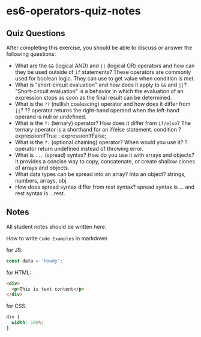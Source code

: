 # es6-operators-quiz-notes

## Quiz Questions

After completing this exercise, you should be able to discuss or answer the following questions:

- What are the `&&` (logical AND) and `||` (logical OR) operators and how can they be used outside of `if` statements?
  These operators are commonly used for boolean logic. They can use to get value when condition is met.
- What is "short-circuit evaluation" and how does it apply to `&&` and `||`?
  "Short-circuit evaluation" is a behavior in which the evaluation of an expression stops as soon as the final result can be determined.
- What is the `??` (nullish coalescing) operator and how does it differ from `||`?
  ?? operator returns the right-hand operand when the left-hand operand is null or undefined.
- What is the `?:` (ternary) operator? How does it differ from `if/else`?
  The ternary operator is a shorthand for an if/else statement. condition ? expressionIfTrue : expressionIfFalse;
- What is the `?.` (optional chaining) operator? When would you use it?
  ?. operator return undefined instead of throwing error.
- What is `...` (spread) syntax? How do you use it with arrays and objects?
  It provides a concise way to copy, concatenate, or create shallow clones of arrays and objects.
- What data types can be spread into an array? Into an object?
  strings, numbers, arrays, obj.
- How does spread syntax differ from rest syntax?
  spread syntax is ... and rest syntax is ...rest.

## Notes

All student notes should be written here.

How to write `Code Examples` in markdown

for JS:

```js
const data = 'Howdy';
```

for HTML:

```html
<div>
  <p>This is text content</p>
</div>
```

for CSS:

```css
div {
  width: 100%;
}
```
